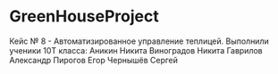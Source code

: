 # GreenHouseProject
Кейс № 8 - Автоматизированное управление теплицей.
Выполнили ученики 10Т класса:
Аникин Никита
Виноградов Никита
Гаврилов Александр
Пирогов Егор
Чернышёв Сергей
